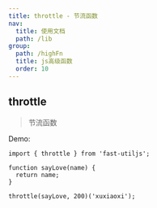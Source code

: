 ```yaml
---
title: throttle - 节流函数
nav:
  title: 使用文档
  path: /lib
group:
  path: /highFn
  title: js高级函数
  order: 10
---
```


## throttle

> 节流函数

Demo:

```tsx | pure
import { throttle } from 'fast-utiljs';

function sayLove(name) {
  return name;
}

throttle(sayLove, 200)('xuxiaoxi');
```
